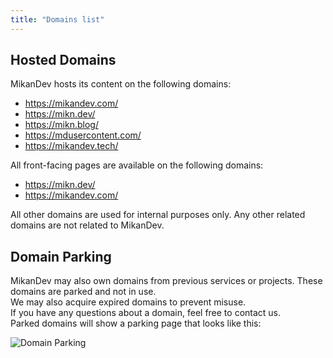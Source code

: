 ```yaml
---
title: "Domains list"
---
```

## Hosted Domains
MikanDev hosts its content on the following domains:

- https://mikandev.com/
- https://mikn.dev/
- https://mikn.blog/
- https://mdusercontent.com/
- https://mikandev.tech/

All front-facing pages are available on the following domains:
- https://mikn.dev/
- https://mikandev.com/

All other domains are used for internal purposes only. Any other related domains are not related to MikanDev.

## Domain Parking
MikanDev may also own domains from previous services or projects. These domains are parked and not in use. 
<br>
We may also acquire expired domains to prevent misuse.
<br>
If you have any questions about a domain, feel free to contact us.
<br>
Parked domains will show a parking page that looks like this:

![Domain Parking](https://sukushocloud.mdusercontent.com/rms0e6ro8pps/bbbcae2535229a6b9f246106e0409291.png)